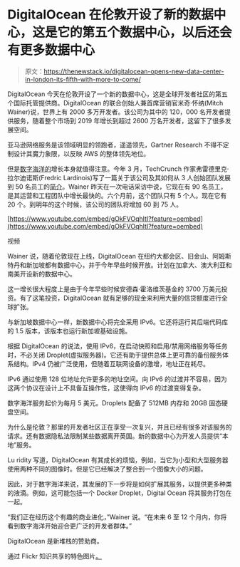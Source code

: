 # DigitalOcean 在伦敦开设了新的数据中心，这是它的第五个数据中心，以后还会有更多数据中心

> 原文：<https://thenewstack.io/digitalocean-opens-new-data-center-in-london-its-fifth-with-more-to-come/>

DigitalOcean 今天在伦敦开设了一个新的数据中心，这是全球开发者社区的第五个国际托管提供商。DigitalOcean 的联合创始人兼首席营销官米奇·怀纳(Mitch Wainer)说，世界上有 2000 多万开发者。该公司为其中的 120，000 名开发者提供服务，随着整个市场到 2019 年增长到超过 2600 万名开发者，这留下了很多发展空间。

亚马逊网络服务是该领域明显的领跑者，遥遥领先，Gartner Research 不得不定制设计其魔力象限，以反映 AWS 的整体领先地位。

但是[数字海洋的](https://www.digitalocean.com/)增长本身就值得注意。今年 3 月，TechCrunch 作家弗雷德里克·拉尔迪诺斯(Fredric Lardinois)写了一篇关于该公司及其如何从 3 人创始团队发展到 50 名员工的[简介](http://techcrunch.com/2014/03/23/digital-oceans-journey-from-techstars-reject-to-cloud-hosting-darling/)。Wainer 昨天在一次电话采访中说，它现在有 90 名员工，是其运营和工程团队中增长最快的。六个月前，这个团队只有 5 个人。现在它有 20 个。到明年的这个时候，该公司的团队将增加 60 到 75 人。

[https://www.youtube.com/embed/gOkFVOqhltI?feature=oembed](https://www.youtube.com/embed/gOkFVOqhltI?feature=oembed)

视频

Wainer 说，随着伦敦现在上线，DigitalOcean 在纽约大都会区、旧金山、阿姆斯特丹和新加坡都有数据中心，并于今年早些时候开放。计划在加拿大、澳大利亚和南美开设新的数据中心。

这一增长很大程度上是由于今年早些时候安德森·霍洛维茨基金的 3700 万美元投资。有了这笔投资，DigitalOcean 就有足够的现金来利用大量的信贷额度进行全球扩张。

与新加坡数据中心一样，新数据中心将完全采用 IPv6。它还将运行其后端代码库的 1.5 版本，该版本也运行新加坡基础设施。

根据 DigitalOcean 的说法，使用 IPv6，在启动快照和启用/禁用网络服务等任务时，不必关闭 Droplet(虚拟服务器)。它还有助于提供总体上更可靠的备份服务体系结构。IPv4 仍被广泛使用，但随着互联网设备的激增，地址正在耗尽。

IPv6 通过使用 128 位地址允许更多的地址空间。向 IPv6 的过渡并不容易，因为这两个协议在设计上不具备互操作性，这使得向 IPv6 的过渡变得复杂。

数字海洋服务起价为每月 5 美元。Droplets 配备了 512MB 内存和 20GB 固态硬盘空间。

为什么是伦敦？那里的开发者社区正在享受一次复兴，并且已经有很多对该服务的请求。还有数据隐私法限制某些数据离开英国。新的数据中心为开发人员提供“本地”服务。

Lu ridity 写道，DigitalOcean 有其成长的烦恼，例如，当它为小型和大型服务器使用两种不同的图像时。但是它已经解决了整合到一个图像大小的问题。

因此，对于数字海洋来说，其发展的下一步将是如何扩展其服务，以提供更多种类的液滴。例如，这可能包括一个 Docker Droplet，Digital Ocean 将其服务打包在一起。

“我们正在经历这个有趣的商业进化，”Wainer 说。“在未来 6 至 12 个月内，你将看到数字海洋开始迎合更广泛的开发者群体。”

DigitalOcean 是新堆栈的赞助商。

通过 Flickr 知识共享的特色图片[。](https://www.flickr.com/photos/simon__syon/8727249557/in/photolist-eicreX-dBR11y-mZuxcf-9LevMg-dKDWsb-ea2jy1-mFEkXk-e989VL-i7D1tA-dYueGw-7s3Uwp-5Jhhfe-kzLxEu-egaQ4Q-kgUHF2-eaDuUx-gVLeY8-dKEvR8-iKC9eW-jWkKMr-eabect-egiQZ4-n8hQRE-n65Uxp-eaY8J5-fvvxmm-8ToFQs-gFfaHk-gJhaMg-iSgx7Z-idUnZ3-f1jmNA-nfMW9n-eb8qpP-jAdWnR-dttojn-gXgxzY-hUDBwm-h1Hji9-ks5y2o-f57b3r-mnWFTC-dZ1UoQ-o79d8y-hhij6g-njiM7A-ehsA84-dYEHR2-kZxyNy-fb9qdi)

<svg xmlns:xlink="http://www.w3.org/1999/xlink" viewBox="0 0 68 31" version="1.1"><title>Group</title> <desc>Created with Sketch.</desc></svg>